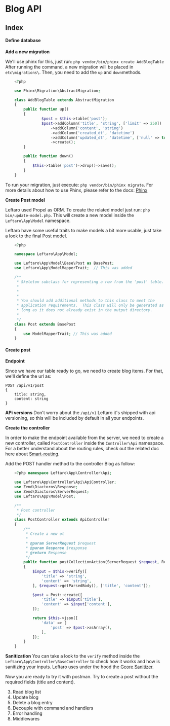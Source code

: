 Blog API
=============================

Index
--------------

#### Define database

**Add a new migration**

We'll use phinx for this, just run: `php vendor/bin/phinx create AddBlogTable`
After running the command, a new migration will be placed in `etc\migrations\`.
Then, you need to add the `up` and `down`methods.

```php
    <?php

    use Phinx\Migration\AbstractMigration;

    class AddBlogTable extends AbstractMigration
    {
        public function up()
        {
                $post = $this->table('post');
                $post->addColumn('title', 'string', ['limit' => 250])
                    ->addColumn('content', 'string')
                    ->addColumn('created_dt', 'datetime')
                    ->addColumn('updated_dt', 'datetime', ['null' => true])
                    ->create();
        }

        public function down()
        {
            $this->table('post')->drop()->save();
        }
    }
```

To run your migration, just execute: `php vendor/bin/phinx migrate`.
For more details about how to use Phinx, please refer to the docs: [Phinx](http://docs.phinx.org/en/latest/migrations.html "Phinx")

**Create Post model**

Leftaro used Propel as ORM. To create the related model just run:
`php bin/update-model.php`. This will create a new model inside the `Leftaro\App\Model` namespace.

Leftaro have some useful traits to make models a bit more usable, just take a look to the final Post model.

```php
    <?php

    namespace Leftaro\App\Model;

    use Leftaro\App\Model\Base\Post as BasePost;
    use Leftaro\App\ModelMapperTrait;  // This was added

    /**
     * Skeleton subclass for representing a row from the 'post' table.
     *
     *
     *
     * You should add additional methods to this class to meet the
     * application requirements.  This class will only be generated as
     * long as it does not already exist in the output directory.
     *
     */
    class Post extends BasePost
    {
    	use ModelMapperTrait; // This was added
    }
```

#### Create post

**Endpoint**

Since we have our table ready to go, we need to create blog items. For that, we'll define the url as:

    POST /api/v1/post
    {
        title: string,
        content: string
    }

**APi versions**
Don't worry about the `/api/v1` Leftaro it's shipped with api versioning, so this will be included by default in all your endpoints.

**Create the controller**

In order to make the endpoint available from the server, we need to create a new controller, called `PostController` inside the `Controller\Api` namespace.
For a better understand about the routing rules, check out the related doc here about [Smart-routing](https://github.com/gustavonecore/lautaro/blob/master/smart-routing.md "Smart-routing").

Add the POST handler method to the controller Blog as follow:

```php
    <?php namespace Leftaro\App\Controller\Api;

    use Leftaro\App\Controller\Api\ApiController;
    use Zend\Diactoros\Response;
    use Zend\Diactoros\ServerRequest;
    use Leftaro\App\Model\Post;

    /**
     * Post controller
     */
    class PostController extends ApiController
    {
    	/**
    	 * Create a new ot
    	 *
    	 * @param ServerRequest $request
    	 * @param Response $response
    	 * @return Response
    	 */
    	public function postCollectionAction(ServerRequest $request, Response $response) : Response
    	{
    		$input = $this->verify([
    			'title' => 'string',
    			'content' => 'string',
    		], $request->getParsedBody(), ['title', 'content']);

    		$post = Post::create([
    			'title' => $input['title'],
    			'content' => $input['content'],
    		]);

    		return $this->json([
    			'data' => [
    				'post' => $post->asArray(),
    			],
    		]);
    	}
    }
```

**Sanitization**
You can take a look to the `verify` method inside the `Leftaro\App\Controller\BaseController` to check how it works and how is sanitizing your inputs. Leftaro uses under the hood the [Gcore Sanitizer](https://github.com/gustavonecore/sanitizer "Gcore Sanitizer").

Now you are ready to try it with postman. Try to create a post without the required fields (title and content).



3. Read blog list
4. Update blog
5. Delete a blog entry
6. Decouple with command and handlers
7. Error handling
9. Middlewares



